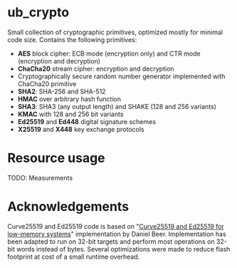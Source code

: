 # ub_crypto

Small collection of cryptographic primitives, optimized mostly for minimal code size. Contains the following primitives:

* **AES** block cipher: ECB mode (encryption only) and CTR mode (encryption and decryption)
* **ChaCha20** stream cipher: encryption and decryption
* Cryptographically secure random number generator implemented with ChaCha20 primitive
* **SHA2**: SHA-256 and SHA-512
* **HMAC** over arbitrary hash function
* **SHA3**: SHA3 (any output length) and SHAKE (128 and 256 variants)
* **KMAC** with 128 and 256 bit variants
* **Ed25519** and **Ed448** digital signature schemes
* **X25519** and **X448** key exchange protocols

# Resource usage

TODO: Measurements

# Acknowledgements

Curve25519 and Ed25519 code is based on "[Curve25519 and Ed25519 for low-memory systems](https://www.dlbeer.co.nz/oss/c25519.html)" 
implementation by Daniel Beer. Implementation has been adapted to run on 32-bit targets and perform most operations on 
32-bit words instead of bytes. Several optimizations were made to reduce flash footprint at cost of a small runtime overhead.
